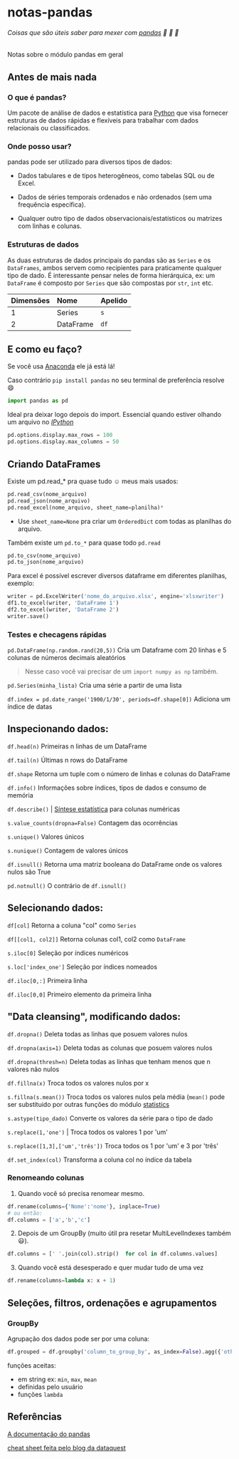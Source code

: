 # notas-pandas
###### Coisas que são úteis saber para mexer com [pandas][1] :panda_face: :panda_face: :panda_face:
  Notas sobre o módulo pandas em geral
 
## Antes de mais nada

### O que é pandas? 

  Um pacote de análise de dados e estatística para [Python][2] que visa fornecer estruturas de dados rápidas e flexíveis para trabalhar com dados relacionais ou classificados.

### Onde posso usar?
  pandas pode ser utilizado para diversos tipos de dados:
  
  + Dados tabulares e de tipos heterogêneos, como tabelas SQL ou de Excel.
  
  + Dados de séries temporais ordenados e não ordenados (sem uma frequência específica).
  
  + Qualquer outro tipo de dados observacionais/estatísticos ou matrizes com linhas e colunas.

### Estruturas de dados
As duas estruturas de dados principais do pandas são as `Series` e os `DataFrames`, ambos servem como recipientes para praticamente qualquer tipo de dado. É interessante pensar neles de forma hierárquica, ex: um `DataFrame` é composto por `Series` que são compostas por `str`, `int` etc. 



| Dimensões | Nome | Apelido |
| :--- | :--- | :--- |
| 1 | Series | `s` |
| 2 | DataFrame | `df` |


## E como eu faço?
  Se você usa [Anaconda][3] ele já está lá!
  
  Caso contrário `pip install pandas` no seu terminal de preferência resolve :smile:
  
  ```Python console:
import pandas as pd
```
  

  

  Ideal pra deixar logo depois do import.
  Essencial quando estiver olhando um arquivo no [*IPython*][4]
  

```Python console:
pd.options.display.max_rows = 100
pd.options.display.max_columns = 50
```

## Criando DataFrames

Existe um pd.read_* pra quase tudo :relaxed:
meus mais usados:
```Python console:
pd.read_csv(nome_arquivo)
pd.read_json(nome_arquivo)
pd.read_excel(nome_arquivo, sheet_name=planilha)*
```
* Use `sheet_name=None` pra criar um `OrderedDict` com todas as planilhas do arquivo.

Também existe um `pd.to_*` para quase todo `pd.read` 
```Python console:
pd.to_csv(nome_arquivo)
pd.to_json(nome_arquivo)
```
Para excel é possível escrever diversos dataframe em diferentes planilhas, exemplo:
```Python console:
writer = pd.ExcelWriter('nome_do_arquivo.xlsx', engine='xlsxwriter')
df1.to_excel(writer, 'DataFrame 1')
df2.to_excel(writer, 'DataFrame 2')
writer.save()
```
### Testes e checagens rápidas

`pd.DataFrame(np.random.rand(20,5))` Cria um Dataframe com 20 linhas e 5 colunas de números decimais aleatórios
> Nesse caso você vai precisar de um `import numpy as np` também.

`pd.Series(minha_lista)` Cria uma série a partir de uma lista

`df.index = pd.date_range('1900/1/30', periods=df.shape[0])` Adiciona um índice de datas


## Inspecionando dados:


`df.head(n)` Primeiras n linhas de um  DataFrame

`df.tail(n)` Últimas n rows do DataFrame

`df.shape` Retorna um tuple com o número de linhas e colunas do DataFrame

`df.info()` Informações sobre índices, tipos de dados e consumo de memória

`df.describe()` | [Síntese estatística][6] para colunas numéricas

`s.value_counts(dropna=False)` Contagem das ocorrências

`s.unique()` Valores únicos 

`s.nunique()` Contagem de valores únicos

`df.isnull()` Retorna uma matriz booleana do DataFrame onde os valores nulos são True

`pd.notnull()` O contrário de `df.isnull()`
  

## Selecionando dados:

`df[col]` Retorna a coluna "col" como `Series`

`df[[col1, col2]]` Retorna colunas col1, col2 como `DataFrame`

`s.iloc[0]` Seleção por índices numéricos

`s.loc['index_one']` Seleção por índices nomeados

`df.iloc[0,:]` Primeira linha

`df.iloc[0,0]` Primeiro elemento da primeira linha


## "Data cleansing",  modificando dados:

`df.dropna()` Deleta todas as linhas que posuem valores nulos

`df.dropna(axis=1)` Deleta todas as colunas que posuem valores nulos

`df.dropna(thresh=n)` Deleta todas as linhas que tenham menos que n valores não nulos

`df.fillna(x)` Troca todos os valores nulos por x

`s.fillna(s.mean())` Troca todos os valores nulos pela média (`mean()` pode ser substituido por outras funções do módulo [statistics][7]

`s.astype(tipo_dado)` Converte os valores da série para o tipo de dado

`s.replace(1,'one')` | Troca todos os valores 1 por 'um'

`s.replace([1,3],['um','três'])` Troca todos os 1 por 'um' e 3 por 'três'

`df.set_index(col)` Transforma a coluna col no índice da tabela


### Renomeando colunas

1. Quando você só precisa renomear mesmo.
```Python console:
df.rename(columns={'Nome':'nome'}, inplace=True)
# ou então:
df.columns = ['a','b','c']
```

2. Depois de um GroupBy (muito útil pra resetar MultiLevelIndexes também :smiley:).
```Python console:
df.columns = [' '.join(col).strip()  for col in df.columns.values]
```

3. Quando você está desesperado e quer mudar tudo de uma vez
```Python console:
df.rename(columns=lambda x: x + 1)
```

## Seleções, filtros, ordenações e agrupamentos

### GroupBy

Agrupação dos dados pode ser por uma coluna:
```Python console:
df.grouped = df.groupby('column_to_group_by', as_index=False).agg({'other_columns': função ou lista de funções*})
```
funções aceitas:
 * em string ex: `min`, `max`, `mean`
 * definidas pelo usuário
 * funções `lambda`
 
## Referências
[A documentação do pandas][1]

[cheat sheet feita pelo blog da dataquest][5]

[1]: https://pandas.pydata.org/pandas-docs/stable/
[2]: https://www.python.org/
[3]: https://www.anaconda.com/distribution/
[4]: https://ipython.org/
[5]: https://www.dataquest.io/blog/pandas-cheat-sheet/
[6]: https://pt.wikipedia.org/wiki/S%C3%ADntese_estat%C3%ADstica
[7]: https://docs.python.org/3/library/statistics.html
